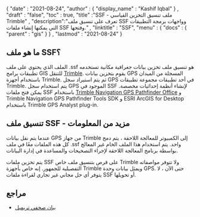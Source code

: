 {
  "date" : "2021-08-24",
  "author" : {
    "display_name" : "Kashif Iqbal"
} ,
  "draft" : "false",
  "toc" : true,
  "title" :"SSF - ملف تنسيق التخزين القياسي Trimble" ,
  "description":"تعرف على تنسيق ملف SSF وواجهات برمجة التطبيقات التي يمكنها إنشاء ملفات SSF وفتحها." ,
  "linktitle" : "SSF",
  "menu" : {
    "docs" : {
      "parent" : "gis"
}
} ,
  "lastmod" : "2021-08-24"
}

## ما هو ملف SSF؟

الملف الذي يحتوي على ملف .ssf هو تنسيق ملف تخزين بيانات جغرافية مكانية تستخدمه تطبيقات برامج GIS للتنقل [Trimble](https://www.trimble.com). يقوم بتخزين بيانات GPS المسجلة من الميدان باستخدام أجهزة Trimble. ثم يتم استيراد سجل GPS في أحد تطبيقات مجموعة تطبيقات Trimble. يتم استخدام سجل GPS الموجود في SSF لإنشاء أنظمة إحداثيات مخصصة. يمكن فتح ملفات SSF باستخدام [Trimble Navigation GPS Pathfinder Office](https://geospatial.trimble.com/products-and-solutions/gps-pathfinder-office) و Trimble Navigation GPS Pathfinder Tools SDK و ESRI ArcGIS for Desktop باستخدام Trimble GPS Analyst plug-in.

## تنسيق ملف SSF - مزيد من المعلومات

عندما يتم نقل بيانات GPS من جهاز Trimble إلى الكمبيوتر للمعالجة اللاحقة ، يتم دمج كل هذه الملفات معًا في ملف .ssf واحد. يتم استخدام هذا الملف الخام غير المعالج بواسطة برنامج المعالجة اللاحقة لإجراء التصحيحات والمساعدة في إدارة البيانات.

يتم تخزين ملفات SSF على قرص بتنسيق ملف خاص Trimble ولا تتوفر مواصفاته التفصيلية للجمهور. إنه خاص بأجهزة Trimble ويمثل بيانات وحدة GPS. حتى الآن ، لا يتوفر أي حل مجاني غير تجاري لقراءة ملفات SSF أو تحويلها.

## مراجع

* [بيان صحفي تريمبل](https://www.trimble.com/news/release.aspx؟id=050510b)


